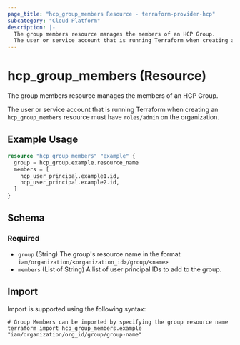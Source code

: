 ```yaml
---
page_title: "hcp_group_members Resource - terraform-provider-hcp"
subcategory: "Cloud Platform"
description: |-
  The group members resource manages the members of an HCP Group.
  The user or service account that is running Terraform when creating an hcp_group_members resource must have roles/admin on the organization.
---
```


# hcp_group_members (Resource)

The group members resource manages the members of an HCP Group.

The user or service account that is running Terraform when creating an `hcp_group_members` resource must have `roles/admin` on the organization.

## Example Usage

```terraform
resource "hcp_group_members" "example" {
  group = hcp_group.example.resource_name
  members = [
    hcp_user_principal.example1.id,
    hcp_user_principal.example2.id,
  ]
}
```

<!-- schema generated by tfplugindocs -->
## Schema

### Required

- `group` (String) The group's resource name in the format `iam/organization/<organization_id>/group/<name>`
- `members` (List of String) A list of user principal IDs to add to the group.

## Import

Import is supported using the following syntax:

```shell
# Group Members can be imported by specifying the group resource name
terraform import hcp_group_members.example "iam/organization/org_id/group/group-name"
```
